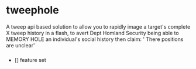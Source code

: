 # tweephole
####
A tweep api based solution to allow you to rapidly image a target's complete X tweep history in a flash, to avert Dept Homland Security being able to MEMORY HOLE an individual's social history then claim: ' There positions are unclear'

#####
 - [] feature set
